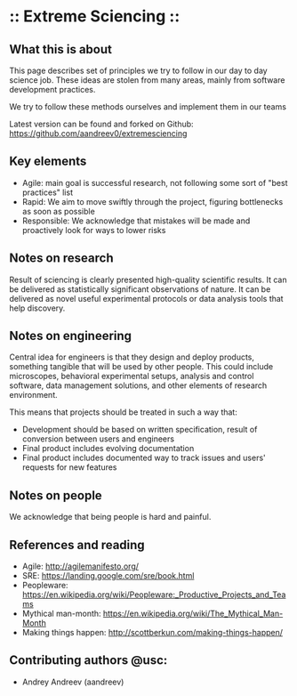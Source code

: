 # :: Extreme Sciencing ::

## What this is about

This page describes set of principles we try to follow in our day to day science job. These ideas are stolen from many areas, mainly from software development practices.

We try to follow these methods ourselves and implement them in our teams

Latest version can be found and forked on Github: https://github.com/aandreev0/extremesciencing

## Key elements

 * Agile: main goal is successful research, not following some sort of "best practices" list
 * Rapid: We aim to move swiftly through the project, figuring bottlenecks as soon as possible
 * Responsible: We acknowledge that mistakes will be made and proactively look for ways to lower risks

## Notes on research

Result of sciencing is clearly presented high-quality scientific results. It can be delivered as statistically significant observations of nature. It can be delivered as novel useful experimental protocols or data analysis tools that help discovery.



## Notes on engineering

Central idea for engineers is that they design and deploy products, something tangible that will be used by other people. This could include microscopes, behavioral experimental setups, analysis and control software, data management solutions, and other elements of research environment.

This means that projects should be treated in such a way that:
* Development should be based on written specification, result of conversion between users and engineers
* Final product includes evolving documentation
* Final product includes documented way to track issues and users' requests for new features

## Notes on people

We acknowledge that being people is hard and painful.

## References and reading
 * Agile: http://agilemanifesto.org/
 * SRE: https://landing.google.com/sre/book.html
 * Peopleware: https://en.wikipedia.org/wiki/Peopleware:_Productive_Projects_and_Teams
 * Mythical man-month: https://en.wikipedia.org/wiki/The_Mythical_Man-Month
 * Making things happen: http://scottberkun.com/making-things-happen/

## Contributing authors @usc:
 * Andrey Andreev (aandreev)
